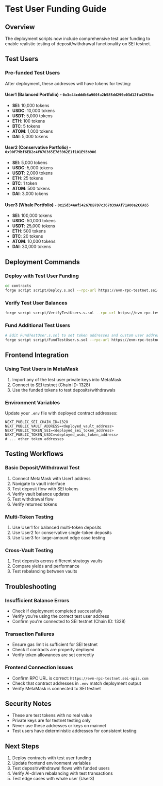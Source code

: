 # Test User Funding Guide

## Overview
The deployment scripts now include comprehensive test user funding to enable realistic testing of deposit/withdrawal functionality on SEI testnet.

## Test Users

### Pre-funded Test Users
After deployment, these addresses will have tokens for testing:

#### User1 (Balanced Portfolio) - `0x3c44cdddb6a900fa2b585dd299e03d12fa4293bc`
- **SEI**: 10,000 tokens
- **USDC**: 10,000 tokens  
- **USDT**: 5,000 tokens
- **ETH**: 100 tokens
- **BTC**: 5 tokens
- **ATOM**: 1,000 tokens
- **DAI**: 5,000 tokens

#### User2 (Conservative Portfolio) - `0x90F79bf6EB2c4f870365E785982E1f101E93b906`
- **SEI**: 5,000 tokens
- **USDC**: 5,000 tokens
- **USDT**: 2,000 tokens
- **ETH**: 25 tokens
- **BTC**: 1 token
- **ATOM**: 500 tokens
- **DAI**: 3,000 tokens

#### User3 (Whale Portfolio) - `0x15d34AAf54267DB7D7c367839AAf71A00a2C6A65`
- **SEI**: 100,000 tokens
- **USDC**: 50,000 tokens
- **USDT**: 25,000 tokens
- **ETH**: 500 tokens
- **BTC**: 20 tokens
- **ATOM**: 10,000 tokens
- **DAI**: 30,000 tokens

## Deployment Commands

### Deploy with Test User Funding
```bash
cd contracts
forge script script/Deploy.s.sol --rpc-url https://evm-rpc-testnet.sei-apis.com --broadcast
```

### Verify Test User Balances
```bash
forge script script/VerifyTestUsers.s.sol --rpc-url https://evm-rpc-testnet.sei-apis.com
```

### Fund Additional Test Users
```bash
# Edit FundTestUser.s.sol to set token addresses and custom user address
forge script script/FundTestUser.s.sol --rpc-url https://evm-rpc-testnet.sei-apis.com --broadcast
```

## Frontend Integration

### Using Test Users in MetaMask
1. Import any of the test user private keys into MetaMask
2. Connect to SEI testnet (Chain ID: 1328)
3. Use the funded tokens to test deposits/withdrawals

### Environment Variables
Update your `.env` file with deployed contract addresses:
```env
NEXT_PUBLIC_SEI_CHAIN_ID=1328
NEXT_PUBLIC_VAULT_ADDRESS=<deployed_vault_address>
NEXT_PUBLIC_TOKEN_SEI=<deployed_sei_token_address>
NEXT_PUBLIC_TOKEN_USDC=<deployed_usdc_token_address>
# ... other token addresses
```

## Testing Workflows

### Basic Deposit/Withdrawal Test
1. Connect MetaMask with User1 address
2. Navigate to vault interface
3. Test deposit flow with SEI tokens
4. Verify vault balance updates
5. Test withdrawal flow
6. Verify returned tokens

### Multi-Token Testing
1. Use User1 for balanced multi-token deposits
2. Use User2 for conservative single-token deposits  
3. Use User3 for large-amount edge case testing

### Cross-Vault Testing
1. Test deposits across different strategy vaults
2. Compare yields and performance
3. Test rebalancing between vaults

## Troubleshooting

### Insufficient Balance Errors
- Check if deployment completed successfully
- Verify you're using the correct test user address
- Confirm you're connected to SEI testnet (Chain ID: 1328)

### Transaction Failures
- Ensure gas limit is sufficient for SEI testnet
- Check if contracts are properly deployed
- Verify token allowances are set correctly

### Frontend Connection Issues
- Confirm RPC URL is correct: `https://evm-rpc-testnet.sei-apis.com`
- Check that contract addresses in `.env` match deployment output
- Verify MetaMask is connected to SEI testnet

## Security Notes
- These are test tokens with no real value
- Private keys are for testnet testing only
- Never use these addresses or keys on mainnet
- Test users have deterministic addresses for consistent testing

## Next Steps
1. Deploy contracts with test user funding
2. Update frontend environment variables
3. Test deposit/withdrawal flows with funded users
4. Verify AI-driven rebalancing with test transactions
5. Test edge cases with whale user (User3)
